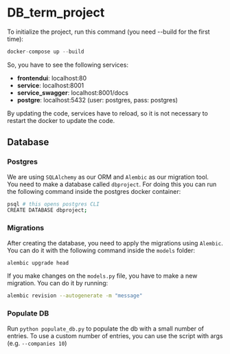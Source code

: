 # DB_term_project

To initialize the project, run this command (you need --build for the first time):

```python
docker-compose up --build
```

So, you have to see the following services:
- **frontendui**: localhost:80
- **service**: localhost:8001
- **service_swagger**: localhost:8001/docs
- **postgre**: localhost:5432  (user: postgres, pass: postgres)

By updating the code, services have to reload, so it is not necessary to restart the docker to update the code.

## Database
### Postgres
We are using `SQLAlchemy` as our ORM and `Alembic` as our migration tool.  
You need to make a database called `dbproject`. For doing this you can run the following command inside the postgres docker container:
```bash
psql # this opens postgres CLI
CREATE DATABASE dbproject;
```
### Migrations
After creating the database, you need to apply the migrations using `Alembic`. You can do it with the following command inside the `models` folder: 
```bash
alembic upgrade head
```
If you make changes on the `models.py` file, you have to make a new migration. You can do it by running: 
```bash
alembic revision --autogenerate -m "message"
```

### Populate DB
Run `python populate_db.py` to populate the db with a small number of entries. 
To use a custom number of entries, you can use the script with args (e.g. `--companies 10`) 
